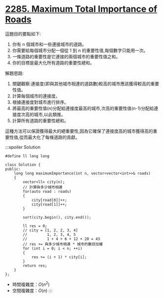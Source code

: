 # [2285\. Maximum Total Importance of Roads](https://leetcode.com/problems/maximum-total-importance-of-roads/)

這題目的要點如下:

1.  你有 n 個城市和一些連接城市的道路。
2.  你需要給每個城市分配一個從 1 到 n 的重要性值,每個數字只能用一次。
3.  一條道路的重要性是它連接的兩個城市的重要性值之和。
4.  你的目標是最大化所有道路的重要性總和。

解題思路:

1.  關鍵觀察:連接度(即與其他城市相連的道路數)較高的城市應該獲得較高的重要性值。
2.  計算每個城市的連接度。
3.  根據連接度對城市進行排序。
4.  將最高的重要性值(n)分配給連接度最高的城市,次高的重要性值(n-1)分配給連接度次高的城市,以此類推。
5.  計算所有道路的重要性總和。

這種方法可以保證獲得最大的總重要性,因為它確保了連接度高的城市獲得高的重要性值,從而最大化了每條道路的貢獻。

:::spoiler Solution
```cpp=
#define ll long long

class Solution {
public:
    long long maximumImportance(int n, vector<vector<int>>& roads)
    {
        vector<ll> city(n);
        // 計算與多少城市相連
        for(auto road : roads)
        {
            city[road[0]]++;
            city[road[1]]++;
        }

        sort(city.begin(), city.end());
        
        ll res = 0;
        // city = [1, 2, 2, 3, 4]
        //         1, 2, 3, 4, 5
        //         1 + 4 + 6 + 12 + 20 = 43
        // res += 與多少城市相連 * 城市的數目加權
        for (int i = 0; i < n; ++i)
        {
            res += (i + 1) * city[i];
        }
        return res;
    }
};
```
- 時間複雜度：$O(n^2)$
- 空間複雜度：$O(n)$
:::
